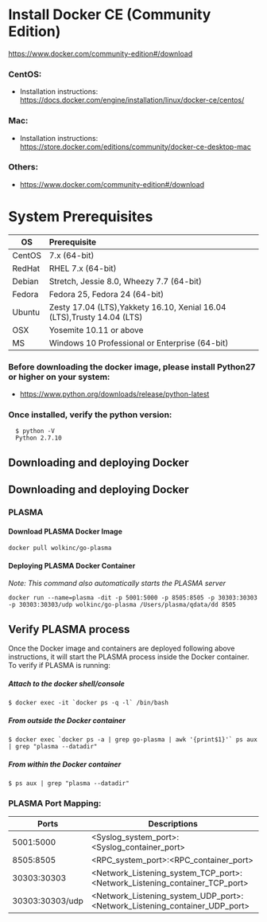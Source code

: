 # Install Docker CE (Community Edition)
https://www.docker.com/community-edition#/download

### CentOS:
  - Installation instructions: https://docs.docker.com/engine/installation/linux/docker-ce/centos/

### Mac:
  - Installation instructions: https://store.docker.com/editions/community/docker-ce-desktop-mac

### Others:
  - https://www.docker.com/community-edition#/download
  
# System Prerequisites

|OS| Prerequisite |
|--|:--|
|CentOS|7.x (64-bit)|
|RedHat|RHEL 7.x (64-bit)|
|Debian|Stretch, Jessie 8.0, Wheezy 7.7 (64-bit)|
|Fedora|Fedora 25, Fedora 24 (64-bit)|
|Ubuntu|Zesty 17.04 (LTS),Yakkety 16.10, Xenial 16.04 (LTS),Trusty 14.04 (LTS)|
|OSX|Yosemite 10.11 or above|
|MS|Windows 10 Professional or Enterprise (64-bit)|

### Before downloading the docker image, please install Python27 or higher on your system:
  - https://www.python.org/downloads/release/python-latest

### Once installed, verify the python version:
      $ python -V
      Python 2.7.10
      
## Downloading and deploying Docker

## Downloading and deploying Docker

### PLASMA
#### Download PLASMA Docker Image
```
docker pull wolkinc/go-plasma
```

#### Deploying PLASMA Docker Container
_Note: This command also automatically starts the PLASMA server_
```
docker run --name=plasma -dit -p 5001:5000 -p 8505:8505 -p 30303:30303 -p 30303:30303/udp wolkinc/go-plasma /Users/plasma/qdata/dd 8505
```

## Verify PLASMA process

Once the Docker image and containers are deployed following above instructions, it will start the PLASMA process inside the Docker container. To verify if PLASMA is running:

##### Attach to the docker shell/console
    $ docker exec -it `docker ps -q -l` /bin/bash

##### From outside the Docker container
    $ docker exec `docker ps -a | grep go-plasma | awk '{print$1}'` ps aux | grep "plasma --datadir"
    
##### From within the Docker container
    $ ps aux | grep "plasma --datadir"
    
### PLASMA Port Mapping:

| Ports | Descriptions |
|--|--|
| 5001:5000 | <Syslog_system_port>:<Syslog_container_port> |
| 8505:8505 | <RPC_system_port>:<RPC_container_port> |
| 30303:30303 | <Network_Listening_system_TCP_port>:<Network_Listening_container_TCP_port> |
| 30303:30303/udp | <Network_Listening_system_UDP_port>:<Network_Listening_container_UDP_port> |
